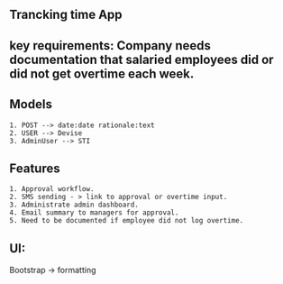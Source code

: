 ## Trancking time App

## key requirements: Company needs documentation that salaried employees did or did not get overtime each week.

  ## Models
	1. POST --> date:date rationale:text
	2. USER --> Devise
	3. AdminUser --> STI


  ## Features
	1. Approval workflow.
	2. SMS sending - > link to approval or overtime input.
	3. Administrate admin dashboard.
	4. Email summary to managers for approval.
	5. Need to be documented if employee did not log overtime.


  ## UI:
  Bootstrap -> formatting
